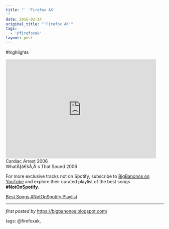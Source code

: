 ```yaml
---
title: "' 'Firefox AK'
'"
date: 2016-02-14
original_title: "'Firefox AK'"
tags:
  - '@firefoxak'
layout: post
---
```

#highlights <br />
<iframe width="95%" height="315" src="https://www.youtube.com/embed/yPCajqLdEyc?list=PLtuNtuTatqI0YfNC8FvsJWxQ86Yo1ROHj" frameborder="0" allowfullscreen></iframe>
<br />
Cardiac Arrest 2006 <br />
WhatÃƒâ€šÃ‚Â´s That Sound 2006

<!--Subscribe and Playlist Links-->
<div>
    <p>For more exclusive tracks not on Spotify, subscribe to <a href="https://www.youtube.com/@BigBanonos" target="_blank">BigBanonos on YouTube</a> and explore their curated playlist of the best songs <strong>#NotOnSpotify</strong>.</p>
    <p><a href="https://www.youtube.com/playlist?list=PLtuNtuTatqI0kFahUCbtbfenC_ET5O_tr" target="_blank">Best Songs #NotOnSpotify Playlist<br /></a></p></div>

<hr />

<p><em>first posted by</em> <a href="https://bigbanonos.blogspot.com/" rel="noopener" target="_new">https://bigbanonos.blogspot.com/</a></p>

<p>tags: @firefoxak,</p>
